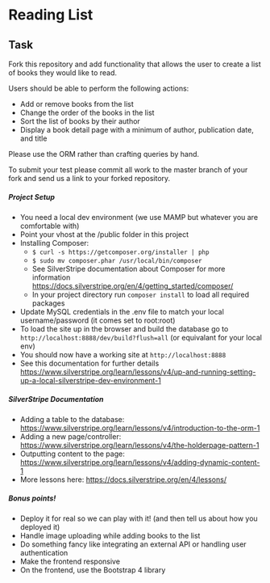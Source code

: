 # Reading List

## Task
Fork this repository and add functionality that allows the user to create a list of books they would like to read.

Users should be able to perform the following actions:

* Add or remove books from the list
* Change the order of the books in the list
* Sort the list of books by their author
* Display a book detail page with a minimum of author, publication date, and title

Please use the ORM rather than crafting queries by hand.

To submit your test please commit all work to the master branch of your fork and send us a link to your forked repository.

##### Project Setup
* You need a local dev environment (we use MAMP but whatever you are comfortable with)
* Point your vhost at the /public folder in this project
* Installing Composer:
	* `$ curl -s https://getcomposer.org/installer | php`
	* `$ sudo mv composer.phar /usr/local/bin/composer`
	* See SilverStripe documentation about Composer for more information https://docs.silverstripe.org/en/4/getting_started/composer/
	* In your project directory run `composer install` to load all required packages
* Update MySQL credentials in the .env file to match your local username/password (it comes set to root:root)
* To load the site up in the browser and build the database go to `http://localhost:8888/dev/build?flush=all` (or equivalant for your local env)
* You should now have a working site at `http://localhost:8888`
* See this documentation for further details https://www.silverstripe.org/learn/lessons/v4/up-and-running-setting-up-a-local-silverstripe-dev-environment-1

##### SilverStripe Documentation
* Adding a table to the database: https://www.silverstripe.org/learn/lessons/v4/introduction-to-the-orm-1
* Adding a new page/controller: https://www.silverstripe.org/learn/lessons/v4/the-holderpage-pattern-1
* Outputting content to the page: https://www.silverstripe.org/learn/lessons/v4/adding-dynamic-content-1
* More lessons here: https://docs.silverstripe.org/en/4/lessons/

##### Bonus points!
* Deploy it for real so we can play with it! (and then tell us about how you deployed it)
* Handle image uploading while adding books to the list
* Do something fancy like integrating an external API or handling user authentication
* Make the frontend responsive
* On the frontend, use the Bootstrap 4 library
